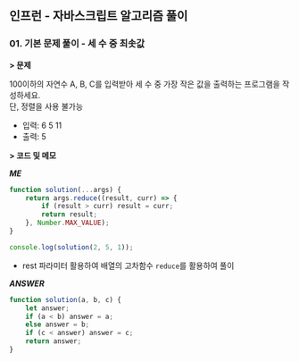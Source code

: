 ## 인프런 - 자바스크립트 알고리즘 풀이

### **01.** 기본 문제 풀이 - 세 수 중 최솟값

**> 문제**

100이하의 자연수 A, B, C를 입력받아 세 수 중 가장 작은 값을 출력하는 프로그램을 작성하세요.  
단, 정렬을 사용 불가능

-   입력: 6 5 11
-   출력: 5

**> 코드 및 메모**

**_ME_**

```js
function solution(...args) {
    return args.reduce((result, curr) => {
        if (result > curr) result = curr;
        return result;
    }, Number.MAX_VALUE);
}

console.log(solution(2, 5, 1));
```

-   rest 파라미터 활용하여 배열의 고차함수 `reduce`를 활용하여 풀이

**_ANSWER_**

```js
function solution(a, b, c) {
    let answer;
    if (a < b) answer = a;
    else answer = b;
    if (c < answer) answer = c;
    return answer;
}
```
